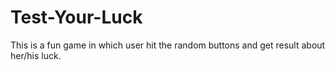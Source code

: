 # Test-Your-Luck
This is a fun game in which user hit the random buttons and get result about her/his luck.
